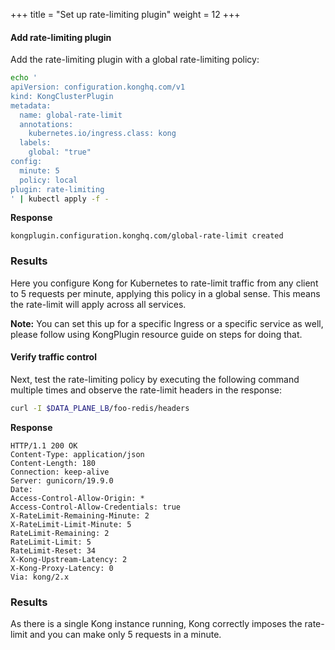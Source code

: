 +++
title = "Set up rate-limiting plugin"
weight = 12
+++

#### Add rate-limiting plugin

Add the rate-limiting plugin with a global rate-limiting policy:

```bash
echo '
apiVersion: configuration.konghq.com/v1
kind: KongClusterPlugin
metadata:
  name: global-rate-limit
  annotations:
    kubernetes.io/ingress.class: kong
  labels:
    global: "true"
config:
  minute: 5
  policy: local
plugin: rate-limiting
' | kubectl apply -f -
```

**Response**

```
kongplugin.configuration.konghq.com/global-rate-limit created
```

### Results
Here you configure Kong for Kubernetes to rate-limit traffic from any client to 5 requests per minute, applying this policy in a global sense. This means the rate-limit will apply across all services.

**Note:** You can set this up for a specific Ingress or a specific service as well, please follow using KongPlugin resource guide on steps for doing that.


#### Verify traffic control
Next, test the rate-limiting policy by executing the following command multiple times and observe the rate-limit headers in the response:

```bash
curl -I $DATA_PLANE_LB/foo-redis/headers
```

**Response**

```
HTTP/1.1 200 OK
Content-Type: application/json
Content-Length: 180
Connection: keep-alive
Server: gunicorn/19.9.0
Date:
Access-Control-Allow-Origin: *
Access-Control-Allow-Credentials: true
X-RateLimit-Remaining-Minute: 2
X-RateLimit-Limit-Minute: 5
RateLimit-Remaining: 2
RateLimit-Limit: 5
RateLimit-Reset: 34
X-Kong-Upstream-Latency: 2
X-Kong-Proxy-Latency: 0
Via: kong/2.x
```

### Results
As there is a single Kong instance running, Kong correctly imposes the rate-limit and you can make only 5 requests in a minute.